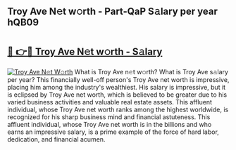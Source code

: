 ## Troy Ave N𝚎t w𝚘rth - Part-QaP S𝚊lary per year hQB09

# <h2><a href="http://gc2wa9.nevu.top/?p=Troy+Ave">🔗 👉🔴 Troy Ave N𝚎t w𝚘rth - S𝚊lary</a></h2>

[![Troy Ave N𝚎t W𝚘rth](https://i.imgur.com/Oavwk0R.jpeg)](http://gc2wa9.nevu.top/?p=Troy+Ave)
What is Troy Ave n𝚎t w𝚘rth? What is Troy Ave s𝚊lary per year?
This financially well-off person's Troy Ave net worth is impressive, placing him among the industry's wealthiest. His salary is impressive, but it is eclipsed by Troy Ave net worth, which is believed to be greater due to his varied business activities and valuable real estate assets. This affluent individual, whose Troy Ave net worth ranks among the highest worldwide, is recognized for his sharp business mind and financial astuteness. This affluent individual, whose Troy Ave net worth is in the billions and who earns an impressive salary, is a prime example of the force of hard labor, dedication, and financial acumen.
